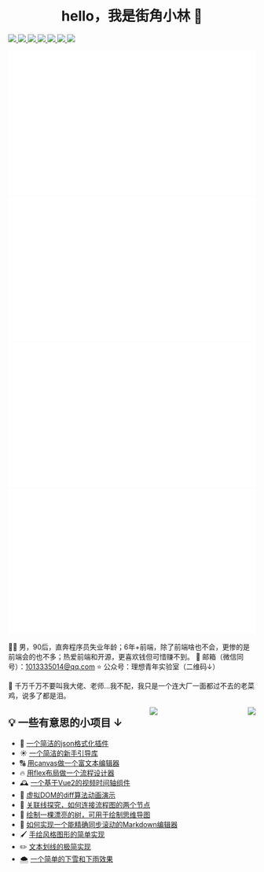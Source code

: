 <h1 align="center">hello，我是街角小林 👋</h1>

<p>
    <a href="https://github.com/wanglin2">
        <img src="https://img.shields.io/github/stars/wanglin2?affiliations=OWNER&color=%23ffe411&label=github%20stars&logo=github&logoColor=%23fffFF&style=flat" />
    </a>
    <a href="https://juejin.cn/user/325111170756279">
        <img src="https://img.shields.io/badge/%E6%8E%98%E9%87%91-%E4%BC%98%E7%A7%80%E4%BD%9C%E8%80%85-%231e80ff" />
    </a>
    <a href="https://segmentfault.com/u/jiejiaoxiaolin/articles">
        <img src="https://img.shields.io/badge/%E6%80%9D%E5%90%A6-Top%20Writer-%2300965e" />
    </a>
    <a href="https://www.zhihu.com/people/wang-lin-49-43-65">
        <img src="https://img.shields.io/badge/%E7%9F%A5%E4%B9%8E-%E5%B0%8F%E9%80%8F%E6%98%8E-%23056de8" />
    </a>
    <a href="https://blog.csdn.net/sinat_33488770?type=blog">
        <img src="https://img.shields.io/badge/CSDN-%E6%B2%A1%E6%8E%92%E5%90%8D-%23fc5531" />
    </a>
    <a href="https://bbs.huaweicloud.com/community/usersnew/id_1666353952883753">
        <img src="https://img.shields.io/badge/%E5%8D%8E%E4%B8%BA%E4%BA%91-%E4%BA%91%E4%BA%AB%E4%B8%93%E5%AE%B6-%23c7000b" />
    </a>
    <a href="https://developer.aliyun.com/profile/expert/b4yftxgi3elg4">
        <img src="https://img.shields.io/badge/%E9%98%BF%E9%87%8C%E4%BA%91-%E4%B8%93%E5%AE%B6%E5%8D%9A%E4%B8%BB-%23ff6a00" />
    </a>
</p>

<div align="center">
    <a href="https://github.com/jstrieb/github-stats#gh-dark-mode-only">
        <img src="https://github.com/wanglin2/github-stats/blob/master/generated/overview.svg#gh-dark-mode-only" />
        <img src="https://github.com/wanglin2/github-stats/blob/master/generated/languages.svg#gh-dark-mode-only" />
    </a>
    <a href="https://github.com/jstrieb/github-stats#gh-light-mode-only">
        <img src="https://github.com/wanglin2/github-stats/blob/master/generated/overview.svg#gh-dark-mode-only#gh-light-mode-only" />
        <img src="https://github.com/wanglin2/github-stats/blob/master/generated/languages.svg#gh-dark-mode-only#gh-light-mode-only" />
    </a>
</div>

👨‍💻 男，90后，直奔程序员失业年龄；6年+前端，除了前端啥也不会，更惨的是前端会的也不多；热爱前端和开源，更喜欢钱但可惜赚不到。 📧 邮箱（微信同号）：1013335014@qq.com ⭐ 公众号：理想青年实验室（二维码↓）

🏢 千万千万不要叫我大佬、老师...我不配，我只是一个连大厂一面都过不去的老菜鸡，说多了都是泪。

<img align="right" src="http://assets.lxqnsys.com/WechatIMG875%20%284%29.png" />

<img align="right"  src="http://assets.lxqnsys.com/%E5%8D%83%E5%BA%93%E7%BD%91_%E7%BC%96%E7%A8%8B%E7%A8%8B%E5%BA%8F%E5%91%98%E5%86%99%E4%BB%A3%E7%A0%81%E4%BA%BA%E7%89%A9_%E5%85%83%E7%B4%A0%E7%BC%96%E5%8F%B713134110.png" width="200" />

<h2>💡 一些有意思的小项目 ↓</h2>

<ul>
    
<li>🌙 <a href="https://github.com/wanglin2/json-tree-view">一个简洁的json格式化插件</a></li>
    
<li>☀️ <a href="https://github.com/wanglin2/simple-novice-guide">一个简洁的新手引导库</a></li>

<li>🔠 <a href="https://github.com/wanglin2/canvas-editor-demo">用canvas做一个富文本编辑器</a></li>

<li>🔥 <a href="https://github.com/wanglin2/simple-flow-chart">用flex布局做一个流程设计器</a></li>

<li>🕰️ <a href="https://github.com/wanglin2/VideoTimeLine">一个基于Vue2的视频时间轴组件</a></li>

<li>🔨 <a href="https://github.com/wanglin2/VNode_visualization">虚拟DOM的diff算法动画演示</a></li>

<li>🧵 <a href="https://github.com/wanglin2/AssociationLineDemo">关联线探究，如何连接流程图的两个节点</a></li>

<li>🌲 <a href="https://github.com/wanglin2/tree_layout">绘制一棵漂亮的树，可用于绘制思维导图</a></li>

<li>📃 <a href="https://github.com/wanglin2/markdown_editor_sync_scroll_demo">如何实现一个能精确同步滚动的Markdown编辑器</a></li>

<li>🖌️ <a href="https://github.com/wanglin2/handPaintedStyle">手绘风格图形的简单实现</a></li>

<li>✏️ <a href="https://github.com/wanglin2/textUnderline">文本划线的极简实现</a></li>

<li>🌨️ <a href="https://github.com/wanglin2/snow">一个简单的下雪和下雨效果</a></li>
  
</ul>
 


